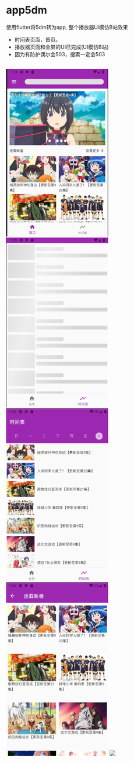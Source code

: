 # app5dm

使用flutter将5dm转为app, 整个播放器Ui模仿B站效果

- 时间表页面，首页。
- 播放器页面和全屏的UI已完成(UI模仿B站)
- 因为有防护偶尔会503，搜索一定会503

<br/>
<div aling="center">
    <img width="280" src="screenshots/1.png"/>
    <img width="280" src="screenshots/2.png"/>
    <img width="280" src="screenshots/3.png"/>
    <img width="280" src="screenshots/4.png"/>
    <img width="280" src="screenshots/5.gif"/>
</div>


